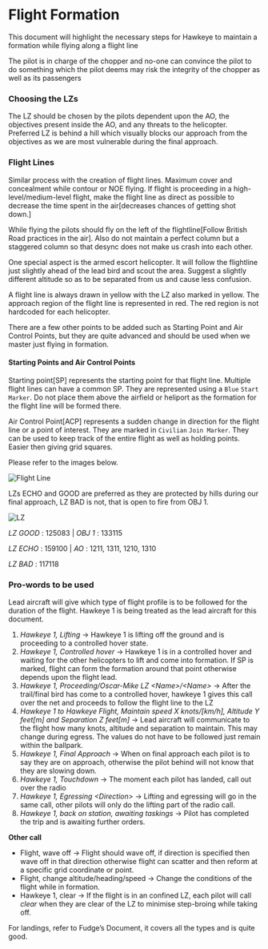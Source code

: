 # Flight Formation

This document will highlight the necessary steps for Hawkeye to maintain a formation while flying along a flight line

The pilot is in charge of the chopper and no-one can convince the pilot to do something which the pilot deems may risk the integrity of the chopper as well as its passengers

### Choosing the LZs

The LZ should be chosen by the pilots dependent upon the AO, the objectives present inside the AO, and any threats to the helicopter. Preferred LZ is behind a hill which visually blocks our approach from the objectives as we are most vulnerable during the final approach.

### Flight Lines

Similar process with the creation of flight lines. Maximum cover and concealment while contour or NOE flying. If flight is proceeding in a high-level/medium-level flight, make the flight line as direct as possible to decrease the time spent in the air\[decreases chances of getting shot down.]

While flying the pilots should fly on the left of the flightline\[Follow British Road practices in the air]. Also do not maintain a perfect column but a staggered column so that desync does not make us crash into each other.

One special aspect is the armed escort helicopter. It will follow the flightline just slightly ahead of the lead bird and scout the area. Suggest a slightly different altitude so as to be separated from us and cause less confusion.

A flight line is always drawn in yellow with the LZ also marked in yellow. The approach region of the flight line is represented in red. The red region is not hardcoded for each helicopter.

There are a few other points to be added such as Starting Point and Air Control Points, but they are quite advanced and should be used when we master just flying in formation.

#### Starting Points and Air Control Points

Starting point\[SP] represents the starting point for that flight line. Multiple flight lines can have a common SP. They are represented using a `Blue` `Start Marker`. Do not place them above the airfield or heliport as the formation for the flight line will be formed there.

Air Control Point\[ACP] represents a sudden change in direction for the flight line or a point of interest. They are marked in `Civilian` `Join Marker`. They can be used to keep track of the entire flight as well as holding points. Easier then giving grid squares.

Please refer to the images below.

![Flight Line](https://gitlab.com/Detachment207Hawkeye/Detachment207Hawkeye.gitlab.io/raw/master/static/flight\_line.jpg)

LZs ECHO and GOOD are preferred as they are protected by hills during our final approach, LZ BAD is not, that is open to fire from OBJ 1.

![LZ](https://gitlab.com/Detachment207Hawkeye/Detachment207Hawkeye.gitlab.io/raw/master/static/lzs.jpg)

_LZ GOOD_ : 125083 | _OBJ 1_ : 133115

_LZ ECHO_ : 159100 | _AO_ : 1211, 1311, 1210, 1310

_LZ BAD_ : 117118

### Pro-words to be used

Lead aircraft will give which type of flight profile is to be followed for the duration of the flight. Hawkeye 1 is being treated as the lead aircraft for this document.

1. _Hawkeye 1, Lifting_ -> Hawkeye 1 is lifting off the ground and is proceeding to a controlled hover state.
2. _Hawkeye 1, Controlled hover_ -> Hawkeye 1 is in a controlled hover and waiting for the other helicopters to lift and come into formation. If SP is marked, flight can form the formation around that point otherwise depends upon the flight lead.
3. _Hawkeye 1, Proceeding/Oscar-Mike LZ \<Name>/\<Name>_ -> After the trail/final bird has come to a controlled hover, hawkeye 1 gives this call over the net and proceeds to follow the flight line to the LZ
4. _Hawkeye 1 to Hawkeye Flight, Maintain speed X knots/\[km/h], Altitude Y feet\[m] and Separation Z feet\[m]_ -> Lead aircraft will communicate to the flight how many knots, altitude and separation to maintain. This may change during egress. The values do not have to be followed just remain within the ballpark.
5. _Hawkeye 1, Final Approach_ -> When on final approach each pilot is to say they are on approach, otherwise the pilot behind will not know that they are slowing down.
6. _Hawkeye 1, Touchdown_ -> The moment each pilot has landed, call out over the radio
7. _Hawkeye 1, Egressing \<Direction>_ -> Lifting and egressing will go in the same call, other pilots will only do the lifting part of the radio call.
8. _Hawkeye 1, back on station, awaiting taskings_ -> Pilot has completed the trip and is awaiting further orders.

**Other call**

* Flight, wave off -> Flight should wave off, if direction is specified then wave off in that direction otherwise flight can scatter and then reform at a specific grid coordinate or point.
* Flight, change altitude/heading/speed -> Change the conditions of the flight while in formation.
* Hawkeye 1, clear -> If the flight is in an confined LZ, each pilot will call _clear_ when they are clear of the LZ to minimise step-broing while taking off.

For landings, refer to Fudge’s Document, it covers all the types and is quite good.

